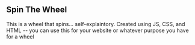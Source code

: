 Spin The Wheel 
------------------
This is a wheel that spins... self-explaintory. 
Created using JS, CSS, and HTML -- you can use this for your website or whatever purpose you have for a wheel 

